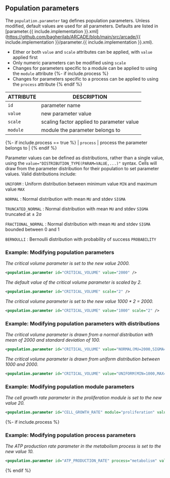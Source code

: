 ## Population parameters

The `population.parameter` tag defines population parameters.
Unless modified, default values are used for all parameters.
Defaults are listed in [parameter.{{ include.implementation }}.xml](https://github.com/bagherilab/ARCADE/blob/main/src/arcade/{{ include.implementation }}/parameter.{{ include.implementation }}.xml).

- Either or both `value` and `scale` attributes can be applied, with `value` applied first
- Only numeric parameters can be modified using `scale`
- Changes for parameters specific to a module can be applied to using the `module` attribute
{%- if include.process %}
- Changes for parameters specific to a process can be applied to using the `process` attribute
{% endif %}

| ATTRIBUTE | DESCRIPTION                               |
| --------- | ----------------------------------------- |
| `id`      | parameter name                            |
| `value`   | new parameter value                       |
| `scale`   | scaling factor applied to parameter value |
| `module`  | module the parameter belongs to           |
{%- if include.process == true %}
| `process` | process the parameter belongs to          |
{% endif %}

Parameter values can be defined as distributions, rather than a single value, using the `value="DISTRIBUTION_TYPE(PARAM=VALUE,...)"` syntax.
Cells will draw from the parameter distribution for their population to set parameter values.
Valid distributions include:

`UNIFORM`
: Uniform distribution between minimum value `MIN` and maximum value `MAX`

`NORMAL`
: Normal distribution with mean `MU` and stdev `SIGMA`

`TRUNCATED_NORMAL`
: Normal distribution with mean `MU` and stdev `SIGMA` truncated at ± 2σ

`FRACTIONAL_NORMAL`
: Normal distribution with mean `MU` and stdev `SIGMA` bounded between 0 and 1

`BERNOULLI`
: Bernoulli distribution with probability of success `PROBABILITY`

### Example: Modifying population parameters

_The critical volume parameter is set to the new value 2000._

```xml
<population.parameter id="CRITICAL_VOLUME" value="2000" />
```

_The default value of the critical volume parameter is scaled by 2._

```xml
<population.parameter id="CRITICAL_VOLUME" scale="2" />
```

_The critical volume parameter is set to the new value 1000 * 2 = 2000._

```xml
<population.parameter id="CRITICAL_VOLUME" value="1000" scale="2" />
```

### Example: Modifying population parameters with distributions

_The critical volume parameter is drawn from a normal distribution with mean of 2000 and standard deviation of 100._

```xml
<population.parameter id="CRITICAL_VOLUME" value="NORMAL(MU=2000,SIGMA=100)" />
```

_The critical volume parameter is drawn from uniform distribution between 1000 and 2000._

```xml
<population.parameter id="CRITICAL_VOLUME" value="UNIFORM(MIN=1000,MAX=2000)" />
```

### Example: Modifying population module parameters

_The cell growth rate parameter in the proliferation module is set to the new value 20._

```xml
<population.parameter id="CELL_GROWTH_RATE" module="proliferation" value="20" />
```

{%- if include.process %}
### Example: Modifying population process parameters

_The ATP production rate parameter in the metabolism process is set to the new value 10._

```xml
<population.parameter id="ATP_PRODUCTION_RATE" process="metabolism" value="10" />
```
{% endif %}
